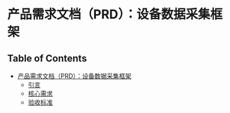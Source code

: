 # 产品需求文档（PRD）：设备数据采集框架

## Table of Contents

- [产品需求文档（PRD）：设备数据采集框架](#table-of-contents)
  - [引言](#引言)
  - [核心需求](#核心需求)
  - [验收标准](#验收标准)
